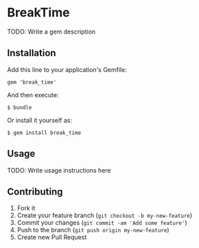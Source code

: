 # BreakTime

TODO: Write a gem description

## Installation

Add this line to your application's Gemfile:

    gem 'break_time'

And then execute:

    $ bundle

Or install it yourself as:

    $ gem install break_time

## Usage

TODO: Write usage instructions here

## Contributing

1. Fork it
2. Create your feature branch (`git checkout -b my-new-feature`)
3. Commit your changes (`git commit -am 'Add some feature'`)
4. Push to the branch (`git push origin my-new-feature`)
5. Create new Pull Request
